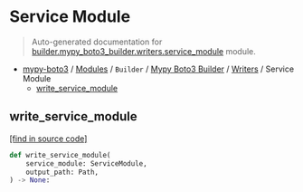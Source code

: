 # Service Module

> Auto-generated documentation for [builder.mypy_boto3_builder.writers.service_module](https://github.com/vemel/mypy_boto3/blob/master/builder/mypy_boto3_builder/writers/service_module.py) module.

- [mypy-boto3](../../../README.md#mypy_boto3) / [Modules](../../../MODULES.md#mypy-boto3-modules) / `Builder` / [Mypy Boto3 Builder](../index.md#mypy-boto3-builder) / [Writers](index.md#writers) / Service Module
    - [write_service_module](#write_service_module)

## write_service_module

[[find in source code]](https://github.com/vemel/mypy_boto3/blob/master/builder/mypy_boto3_builder/writers/service_module.py#L8)

```python
def write_service_module(
    service_module: ServiceModule,
    output_path: Path,
) -> None:
```
